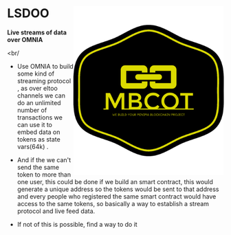 # LSDOO <img src="logo_yellow.png" width="350" title="Live streams of data over OMNIA" alt="Live streams of data over OMNIA" align="right">
**Live streams of data over OMNIA**

<rb/><br/
- Use OMNIA to build some kind of streaming protocol , as
over eltoo channels we can do an unlimited number of transactions we can use it to embed data on
tokens as state vars(64k) .

- And if the we can't send the same token to more than one user, this could be done if we build an
smart contract, this would generate a unique address so the tokens would be sent to that address and
every people who registered the same smart contract would have access to the same tokens, so
basically a way to establish a stream protocol and live feed data.

- If not of this is possible, find a way to do it 
